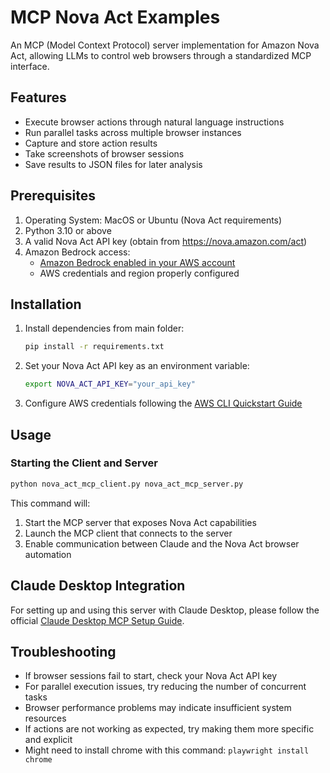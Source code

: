 # MCP Nova Act Examples

An MCP (Model Context Protocol) server implementation for Amazon Nova Act, allowing LLMs to control web browsers through a standardized MCP interface.

## Features

- Execute browser actions through natural language instructions
- Run parallel tasks across multiple browser instances
- Capture and store action results
- Take screenshots of browser sessions
- Save results to JSON files for later analysis

## Prerequisites

1. Operating System: MacOS or Ubuntu (Nova Act requirements)
2. Python 3.10 or above
3. A valid Nova Act API key (obtain from https://nova.amazon.com/act)
4. Amazon Bedrock access:
   - [Amazon Bedrock enabled in your AWS account](https://docs.aws.amazon.com/bedrock/latest/userguide/getting-started.html)
   - AWS credentials and region properly configured

## Installation

1. Install dependencies from main folder:
   ```bash
   pip install -r requirements.txt
   ```

2. Set your Nova Act API key as an environment variable:
   ```bash
   export NOVA_ACT_API_KEY="your_api_key"
   ```

3. Configure AWS credentials following the [AWS CLI Quickstart Guide](https://docs.aws.amazon.com/cli/latest/userguide/getting-started-quickstart.html)

## Usage

### Starting the Client and Server

```bash
python nova_act_mcp_client.py nova_act_mcp_server.py
```

This command will:
1. Start the MCP server that exposes Nova Act capabilities
2. Launch the MCP client that connects to the server
3. Enable communication between Claude and the Nova Act browser automation

## Claude Desktop Integration

For setting up and using this server with Claude Desktop, please follow the official [Claude Desktop MCP Setup Guide](https://modelcontextprotocol.io/quickstart/user).


## Troubleshooting

- If browser sessions fail to start, check your Nova Act API key
- For parallel execution issues, try reducing the number of concurrent tasks
- Browser performance problems may indicate insufficient system resources
- If actions are not working as expected, try making them more specific and explicit
- Might need to install chrome with this command: `playwright install chrome`
